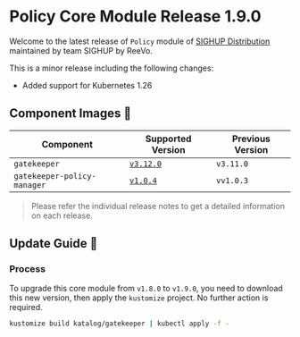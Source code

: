 # Policy Core Module Release 1.9.0

Welcome to the latest release of `Policy` module of [SIGHUP Distribution](https://github.com/sighupio/distribution) maintained by team SIGHUP by ReeVo.

This is a minor release including the following changes:

- Added support for Kubernetes 1.26

## Component Images 🚢

| Component                   | Supported Version                                                                     | Previous Version |
| --------------------------- | ------------------------------------------------------------------------------------- | ---------------- |
| `gatekeeper`                | [`v3.12.0`](https://github.com/open-policy-agent/gatekeeper/releases/tag/v3.12.0)     | `v3.11.0`        |
| `gatekeeper-policy-manager` | [`v1.0.4`](https://github.com/sighupio/gatekeeper-policy-manager/releases/tag/v1.0.4) | `vv1.0.3`        |

> Please refer the individual release notes to get a detailed information on each release.

## Update Guide 🦮

### Process

To upgrade this core module from `v1.8.0` to `v1.9.0`, you need to download this new version, then apply the `kustomize` project. No further action is required.

```bash
kustomize build katalog/gatekeeper | kubectl apply -f -
```
